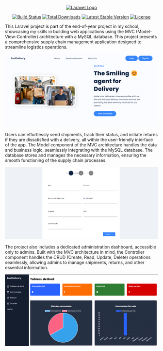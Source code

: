 <p align="center"><a href="https://laravel.com" target="_blank"><img src="https://raw.githubusercontent.com/laravel/art/master/logo-lockup/5%20SVG/2%20CMYK/1%20Full%20Color/laravel-logolockup-cmyk-red.svg" width="400" alt="Laravel Logo"></a></p>

<p align="center">
<a href="https://github.com/laravel/framework/actions"><img src="https://github.com/laravel/framework/workflows/tests/badge.svg" alt="Build Status"></a>
<a href="https://packagist.org/packages/laravel/framework"><img src="https://img.shields.io/packagist/dt/laravel/framework" alt="Total Downloads"></a>
<a href="https://packagist.org/packages/laravel/framework"><img src="https://img.shields.io/packagist/v/laravel/framework" alt="Latest Stable Version"></a>
<a href="https://packagist.org/packages/laravel/framework"><img src="https://img.shields.io/packagist/l/laravel/framework" alt="License"></a>
</p>

This Laravel project is part of the end-of-year project in my school, showcasing my skills in building web applications using the MVC (Model-View-Controller) architecture with a MySQL database. This project presents a comprehensive supply chain management application designed to streamline logistics operations.

<p align="center">
<img src="/public/images/p1-1png.png" alt="project images">
</p>

Users can effortlessly send shipments, track their status, and initiate returns if they are dissatisfied with a delivery, all within the user-friendly interface of the app. The Model component of the MVC architecture handles the data and business logic, seamlessly integrating with the MySQL database. The database stores and manages the necessary information, ensuring the smooth functioning of the supply chain processes.

<p align="center">
<img src="/public/images/p1-2.png" alt="project images">
</p>

The project also includes a dedicated administration dashboard, accessible only to admins. Built with the MVC architecture in mind, the Controller component handles the CRUD (Create, Read, Update, Delete) operations seamlessly, allowing admins to manage shipments, returns, and other essential information.

<p align="center">
<img src="/public/images/p1-3.png" alt="project images">
</p>